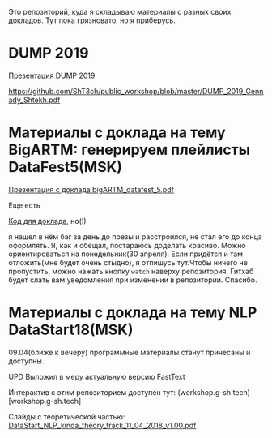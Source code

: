 Это репозиторий, куда я складываю материалы с разных своих докладов. Тут пока грязновато, но я приберусь.

# DUMP 2019
[Презентация DUMP 2019](https://github.com/ShT3ch/public_workshop/blob/master/DUMP_2019_Gennady_Shtekh.pdf)

https://github.com/ShT3ch/public_workshop/blob/master/DUMP_2019_Gennady_Shtekh.pdf

# Материалы с доклада на тему BigARTM: генерируем плейлисты DataFest5(MSK)

[Презентация с доклада bigARTM_datafest_5.pdf](https://github.com/ShT3ch/public_workshop/blob/master/bigARTM_datafest_5(2).pdf)

Еще есть

[Код для доклада](https://github.com/ShT3ch/public_workshop/blob/master/datafest5/baseline.ipynb), но(!)

я нашел в нём баг за день до презы и расстроился, не стал его до конца оформлять. Я, как и обещал, постараюсь доделать красиво. Можно ориентироваться на понедельник(30 апреля).
Если придётся и там отложить(мне будет очень стыдно), я отпишусь тут.Чтобы ничего не пропустить, можно нажать кнопку `watch` наверху репозитория. Гитхаб будет слать вам уведомления при изменении в репозитории.
Спасибо.


# Материалы с доклада на тему NLP DataStart18(MSK)

09.04(ближе к вечеру) программные материалы станут причесаны и доступны.

UPD Выложил в меру актуальную версию FastText

Интерактив с этим репозиторием доступен тут: (workshop.g-sh.tech)[workshop.g-sh.tech]

Слайды с теоретической частью: [DataStart_NLP_kinda_theory_track_11_04_2018_v1.00.pdf](https://github.com/ShT3ch/public_workshop/blob/master/DataStart_NLP_kinda_theory_track_11_04_2018_v1.00.pdf)
